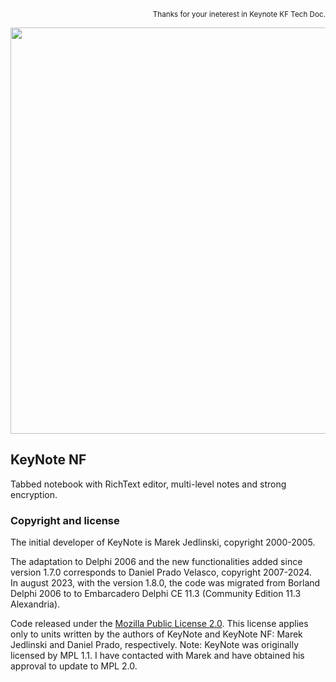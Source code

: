 <p align="right"><sup>Thanks for your ineterest in Keynote KF Tech Doc. </a></sup></p>

<p align="center">
<img width="650" src="https://github.com/ChrisKnapp/keynote-nf-docu/Screen1.jpg">
<br/>
<p/>



## KeyNote NF

Tabbed notebook with RichText editor, multi-level notes and strong encryption. 


### Copyright and license
The initial developer of KeyNote is Marek Jedlinski, copyright 2000-2005.  

The adaptation to Delphi 2006 and the new functionalities added since version 1.7.0 corresponds to Daniel Prado Velasco, copyright 2007-2024.  
In august 2023, with the version 1.8.0, the code was migrated from Borland Delphi 2006 to to Embarcadero Delphi CE 11.3 (Community Edition 11.3  Alexandria).

Code released under the [Mozilla Public License 2.0](./LICENSE.txt). This license applies only to units written by the authors of KeyNote and KeyNote NF: Marek Jedlinski and Daniel Prado, respectively.
Note: KeyNote was originally licensed by MPL 1.1. I have contacted with Marek and have obtained his approval to update to MPL 2.0.

